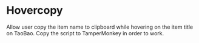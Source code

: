 # Hovercopy
Allow user copy the item name to clipboard while hovering on the item title on TaoBao.
Copy the script to TamperMonkey in order to work.

